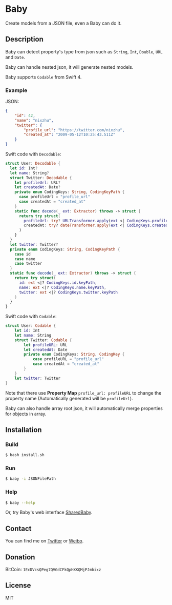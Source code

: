 # Baby

Create models from a JSON file, even a Baby can do it.

## Description

Baby can detect property's type from json such as `String`, `Int`, `Double`, `URL` and `Date`.

Baby can handle nested json, it will generate nested models.

Baby supports `Codable` from Swift 4.

### Example

JSON:

``` json
{
    "id": 42,
    "name": "nixzhu",
    "twitter": {
        "profile_url": "https://twitter.com/nixzhu",
        "created_at": "2009-05-12T10:25:43.511Z"
    }
}
```
Swift code with `Decodable`:

``` swift
struct User: Decodable {
  let id: Int?
  let name: String?
  struct Twitter: Decodable {
    let profileUrl: URL?
    let createdAt: Date?
    private enum CodingKeys: String, CodingKeyPath {
      case profileUrl = "profile_url"
      case createdAt = "created_at"
    }
    static func decode(_ ext: Extractor) throws -> struct {
      return try struct(
        profileUrl: try? URLTransformer.apply(ext <| CodingKeys.profileUrl.keyPath),
        createdAt: try? dateTransformer.apply(ext <| CodingKeys.createdAt.keyPath)
      )
    }
  }
  let twitter: Twitter?
  private enum CodingKeys: String, CodingKeyPath {
    case id
    case name
    case twitter
  }
  static func decode(_ ext: Extractor) throws -> struct {
    return try struct(
      id: ext <|? CodingKeys.id.keyPath,
      name: ext <|? CodingKeys.name.keyPath,
      twitter: ext <|? CodingKeys.twitter.keyPath
    )
  }
}

```

Swift code with `Codable`:

``` swift
struct User: Codable {
    let id: Int
    let name: String
    struct Twitter: Codable {
        let profileURL: URL
        let createdAt: Date
        private enum CodingKeys: String, CodingKey {
            case profileURL = "profile_url"
            case createdAt = "created_at"
        }
    }
    let twitter: Twitter
}
```

Note that there use **Property Map** `profile_url: profileURL` to change the property name (Automatically generated will be `profileUrl`).


Baby can also handle array root json, it will automatically merge properties for objects in array.

## Installation

### Build

```bash
$ bash install.sh
```

### Run

``` bash
$ baby -i JSONFilePath
```

### Help

``` bash
$ baby --help
```

Or, try Baby's web interface [SharedBaby](https://github.com/nixzhu/SharedBaby).

## Contact

You can find me on [Twitter](https://twitter.com/nixzhu) or [Weibo](https://weibo.com/nixzhu).

## Donation

BitCoin: `1EcDVcsQPeg7QVGdCFkQpHXKQMjPJmbixz`

## License

MIT


